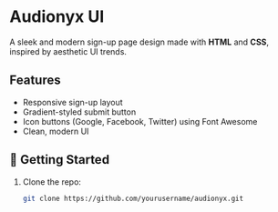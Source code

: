 # Audionyx UI

A sleek and modern sign-up page design made with **HTML** and **CSS**, inspired by aesthetic UI trends.

## Features

- Responsive sign-up layout
- Gradient-styled submit button
- Icon buttons (Google, Facebook, Twitter) using Font Awesome
- Clean, modern UI

## 🚀 Getting Started

1. Clone the repo:
   ```bash
   git clone https://github.com/yourusername/audionyx.git
